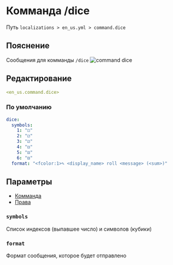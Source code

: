 # Комманда /dice
Путь `localizations > en_us.yml > command.dice`

## Пояснение
Сообщения для комманды `/dice`
![command dice](/commanddice.png)

## Редактирование
```yaml
<en_us.command.dice>
```

### По умолчанию
```yaml
dice:
  symbols:
    1: "⚀"
    2: "⚁"
    3: "⚂"
    4: "⚃"
    5: "⚄"
    6: "⚅"
  format: "<fcolor:1>✎ <display_name> roll <message> (<sum>)"
```

## Параметры

- [Комманда](/docs/command/dice/)
- [Права](/docs/permission/command/dice/)

### `symbols`

Список индексов (выпавшее число) и символов (кубики)

### `format`

Формат сообщения, которое будет отправлено

